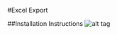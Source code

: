 #Excel Export

##Installation Instructions
![alt tag](https://github.com/JamaSoftware/reports-staging/blob/master/Excel%20Export/excel_export.png)
